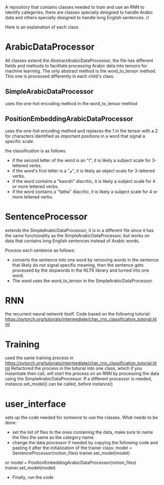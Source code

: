 A repository that contains classes needed to train and use an RNN to identify categories, there are classes specially designed to handle Arabic data and others specially designed to handle long English sentences. // 

Here is an explanation of each class: 
# ArabicDataProcessor
All classes extend the AbstractArabicDataProcessor, the file has different fields and methods to facilitate processing Arabic data into tensors for machine learning. The only abstract method is the word_to_tensor method. This one is processed differently in each child's class. 
## SimpleArabicDataProcessor 
uses the one-hot encoding method in the word_to_tensor method
## PositionEmbeddingArabicDataProcessor 
uses the one-hot encoding method and replaces the 1 in the tensor with a 2 for characters identified as important positions in a word that signal a specific scale. 

the classification is as follows: 
* if the second letter of the word is an "ا", it is likely a subject scale for 3-lettered verbs. 
* if the word's first letter is a "م",  it is likely an object scale for 3-lettered verbs.
* if the word contains a "kasrah" diacritic, it is likely a subject scale for 4 or more lettered verbs.
* if the word contains a "fatha" diacritic, it is likely a subject scale for 4 or more lettered verbs.

# SentenceProcessor
extends the SimpleArabicDataProcessor, it is in a different file since it has the same functionality as the SimpleArabicDataProcessor, but works on data that contains long English sentences instead of Arabic words. 

Process each sentence as follows: 
* converts the sentence into one word by removing words in the sentence that likely do not signal specific meaning, then the sentence gets processed by the stopwords in the NLTK library and turned into one word.
* The word uses the word_to_tensor in the SimpleArabicDataProcessor.
# RNN 
the recurrent neural network itself. Code based on the following tutorial: https://pytorch.org/tutorials/intermediate/char_rnn_classification_tutorial.html

# Training 
used the same training process in https://pytorch.org/tutorials/intermediate/char_rnn_classification_tutorial.html
Refactored the process in the tutorial into one class, which if you instantiate then call, will start the process on an RNN by processing the data using the SimpleArabicDataProcessor. If a different processor is needed, instance.set_model() can be called, before instance()

# user_interface 
sets up the code needed for someone to use the classes. What needs to be done: 
* set the list of files to the ones containing the data, make sure to name the files the same as the category name. 
* change the data processor if needed by copying the following code and pasting it after the initialization of the trainer class:
        model = SentenceProcessor(notion_files)
        trainer.set_model(model)

or
        model = PositionEmbeddingArabicDataProcessor(notion_files)
        trainer.set_model(model)

* Finally, run the code

